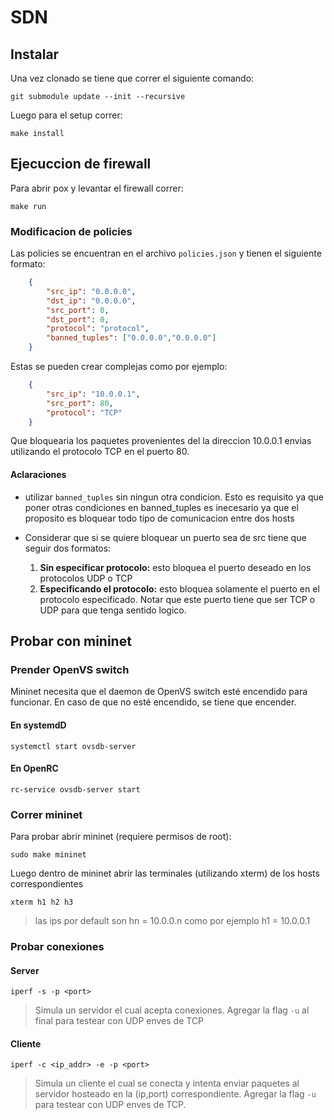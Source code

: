 # SDN
## Instalar
Una vez clonado se tiene que correr el siguiente comando:
```console
git submodule update --init --recursive
```
Luego para el setup correr:
```console
make install 
```

## Ejecuccion de firewall
Para abrir pox y levantar el firewall correr:
```console
make run
```

### Modificacion de policies
Las policies se encuentran en el archivo `policies.json` y tienen el siguiente formato:
```json
    {
        "src_ip": "0.0.0.0",
        "dst_ip": "0.0.0.0",
        "src_port": 0,
        "dst_port": 0,
        "protocol": "protocol",
        "banned_tuples": ["0.0.0.0","0.0.0.0"]
    }

```
Estas se pueden crear complejas como por ejemplo:
```json
    {
        "src_ip": "10.0.0.1",
        "src_port": 80,
        "protocol": "TCP"
    }

```
Que bloquearia los paquetes provenientes del la direccion 10.0.0.1 envias utilizando el protocolo TCP en el puerto 80.


#### Aclaraciones
- utilizar `banned_tuples` sin ningun otra condicion. Esto es requisito ya que poner otras condiciones en banned_tuples es inecesario ya que el proposito es bloquear todo tipo de comunicacion entre dos hosts

- Considerar que si se quiere bloquear un puerto sea de src tiene que seguir dos formatos:
    <ol>
    <li>  <b>Sin especificar protocolo:</b> esto bloquea el puerto deseado en los protocolos UDP o TCP   
    <li>  <b>Especificando el protocolo:</b> esto bloquea solamente el puerto en el protocolo especificado. Notar que este puerto tiene que ser TCP o UDP para que tenga sentido logico. 
    </ol>

## Probar con mininet
### Prender OpenVS switch
Mininet necesita que el daemon de OpenVS switch esté encendido para funcionar.
En caso de que no esté encendido, se tiene que encender.
#### En systemdD
```console
systemctl start ovsdb-server
```
#### En OpenRC
```console
rc-service ovsdb-server start
```

### Correr mininet
Para probar abrir mininet (requiere permisos de root):

```console
sudo make mininet
```

Luego dentro de mininet abrir las terminales (utilizando xterm) de los hosts correspondientes


```console
xterm h1 h2 h3
```

> las ips por default son hn = 10.0.0.n como por ejemplo h1 = 10.0.0.1


### Probar conexiones
#### Server
```console
iperf -s -p <port> 
```
>Simula un servidor el cual acepta conexiones. Agregar la flag `-u` al final para testear con UDP enves de TCP

#### Cliente
```console
iperf -c <ip_addr> -e -p <port> 
```
> Simula un cliente el cual se conecta y intenta enviar paquetes al servidor hosteado en la (ip,port) correspondiente. Agregar la flag `-u` para testear con UDP enves de TCP.
